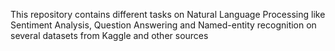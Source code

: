 This repository contains different tasks on Natural Language Processing like Sentiment Analysis, Question Answering and Named-entity recognition on several datasets from Kaggle and other sources



